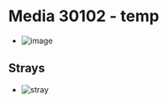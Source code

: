 # Media 30102 - temp

- ![image](https://valkyrie.cdn.ifixit.com/media/2019/06/18101455/temp.jpg)

## Strays
- ![stray](https://valkyrie.cdn.ifixit.com/media/2019/06/18101455/overdrive.jpg)